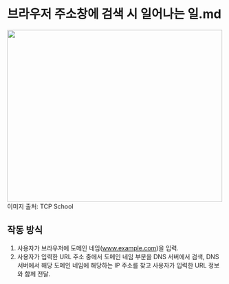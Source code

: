 # 브라우저 주소창에 검색 시 일어나는 일.md
<img src="https://github.com/jinsupark4255/FE-TechInterview/assets/116702892/f1430320-818e-47f3-ab9a-35f6e26b2ae1" width="500" height="400">
<br>이미지 출처: TCP School

## 작동 방식
1. 사용자가 브라우저에 도메인 네임(www.example.com)을 입력.
2. 사용자가 입력한 URL 주소 중에서 도메인 네임 부분을 DNS 서버에서 검색, DNS 서버에서 해당 도메인 네임에 해당하는 IP 주소를 찾고 사용자가 입력한 URL 정보와 함께 전달.
